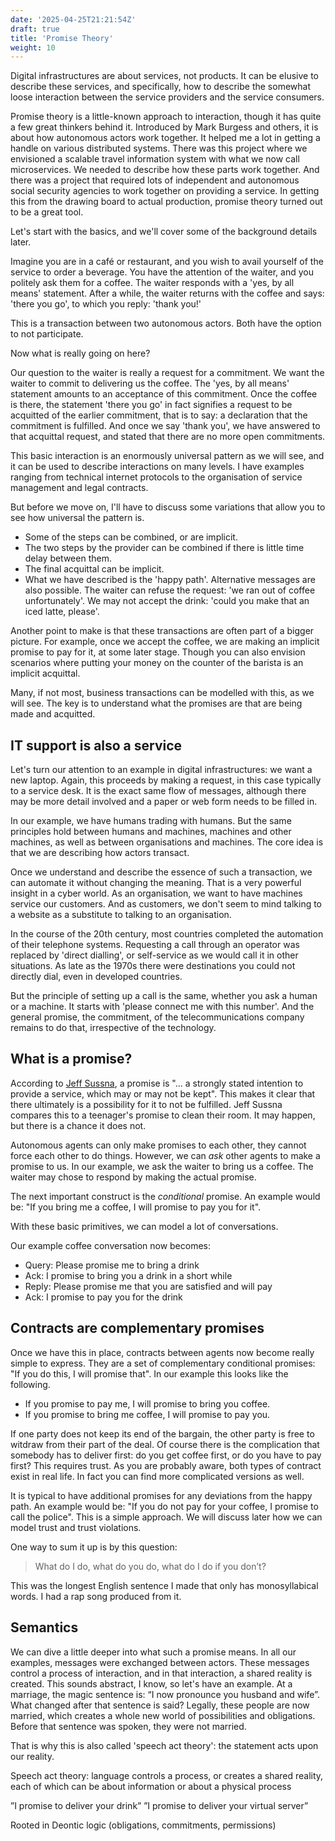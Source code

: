 ```yaml
---
date: '2025-04-25T21:21:54Z'
draft: true
title: 'Promise Theory'
weight: 10
---
```

Digital infrastructures are about services, not products.
It can be elusive to describe these services, and specifically, how to describe the somewhat loose interaction between the service providers and the service consumers.

Promise theory is a little-known approach to interaction, though it has quite a few great thinkers behind it.
Introduced by Mark Burgess and others, it is about how autonomous actors work together. 
It helped me a lot in getting a handle on various distributed systems. 
There was this project where we envisioned a scalable travel information system with what we now call microservices.
We needed to describe how these parts work together.
And there was a project that required lots of independent and autonomous social security agencies to work together on providing a service.
In getting this from the drawing board to actual production, promise theory turned out to be a great tool.

Let's start with the basics, and we'll cover some of the background details later. 

Imagine you are in a café or restaurant, and you wish to avail yourself of the service to order a beverage.
You have the attention of the waiter, and you politely ask them for a coffee. The waiter responds with a 'yes, by all means' statement. After a while, the waiter returns with the coffee and says: 'there you go', to which you reply: 'thank you!'

This is a transaction between two autonomous actors. Both have the option to not participate.

Now what is really going on here? 

Our question to the waiter is really a request for a commitment.
We want the waiter to commit to delivering us the coffee.
The 'yes, by all means' statement amounts to an acceptance of this commitment.
Once the coffee is there, the statement 'there you go' in fact signifies a request to be acquitted of the earlier commitment, that is to say: a declaration that the commitment is fulfilled. 
And once we say 'thank you', we have answered to that acquittal request, and stated that there are no more open commitments.

This basic interaction is an enormously universal pattern as we will see, and it can be used to describe interactions on many levels.
I have examples ranging from technical internet protocols to the organisation of service management and legal contracts. 

But before we move on, I'll have to discuss some variations that allow you to see how universal the pattern is.

- Some of the steps can be combined, or are implicit.
- The two steps by the provider can be combined if there is little time delay between them.
- The final acquittal can be implicit.
- What we have described is the 'happy path'. Alternative messages are also possible. The waiter can refuse the request: 'we ran out of coffee unfortunately'. We may not accept the drink: 'could you make that an iced latte, please'. 

Another point to make is that these transactions are often part of a bigger picture.
For example, once we accept the coffee, we are making an implicit promise to pay for it, at some later stage. 
Though you can also envision scenarios where putting your money on the counter of the barista is an implicit acquittal. 

Many, if not most, business transactions can be modelled with this, as we will see.
The key is to understand what the promises are that are being made and acquitted.

## IT support is also a service

Let's turn our attention to an example in digital infrastructures: we want a new laptop.
Again, this proceeds by making a request, in this case typically to a service desk.
It is the exact same flow of messages, although there may be more detail involved and a paper or web form needs to be filled in.



In our example, we have humans trading with humans.
But the same principles hold between humans and machines, machines and other machines, as well as between organisations and machines. 
The core idea is that we are describing how actors transact.

Once we understand and describe the essence of such a transaction, we can automate it without changing the meaning.
That is a very powerful insight in a cyber world.
As an organisation, we want to have machines service our customers.
And as customers, we don't seem to mind talking to a website as a substitute to talking to an organisation.

In the course of the 20th century, most countries completed the automation of their telephone systems. 
Requesting a call through an operator was replaced by 'direct dialling', or self-service as we would call it in other situations.
As late as the 1970s there were destinations you could not directly dial, even in developed countries. 

But the principle of setting up a call is the same, whether you ask a human or a machine.
It starts with 'please connect me with this number'.
And the general promise, the commitment, of the telecommunications company remains to do that, irrespective of the technology.

## What is a promise?

According to [Jeff Sussna](https://www.oreilly.com/library/view/designing-delivery/9781491903742/), a promise is "... a strongly stated intention to provide a service, which may or may not be kept". 
This makes it clear that there ultimately is a possibility for it to not be fulfilled.
Jeff Sussna compares this to a teenager's promise to clean their room.
It may happen, but there is a chance it does not.

Autonomous agents can only make promises to each other, they cannot force each other to do things.
However, we can *ask* other agents to make a promise to us.
In our example, we ask the waiter to bring us a coffee.
The waiter may chose to respond by making the actual promise.

The next important construct is the *conditional* promise.
An example would be: "If you bring me a coffee, I will promise to pay you for it".

With these basic primitives, we can model a lot of conversations. 

Our example coffee conversation now becomes:

- Query: Please promise me to bring a drink
- Ack: 	I promise to bring you a drink in a short while
- Reply: Please promise me that you are satisfied and will pay
- Ack: I promise to pay you for the drink

## Contracts are complementary promises

Once we have this in place, contracts between agents now become really simple to express.
They are a set of complementary conditional promises: "If you do this, I will promise that".
In our example this looks like the following.

- If you promise to pay me, I will promise to bring you coffee.
- If you promise to bring me coffee, I will promise to pay you.

If one party does not keep its end of the bargain, the other party is free to witdraw from their part of the deal.
Of course there is the complication that somebody has to deliver first: do you get coffee first, or do you have to pay first?
This requires trust.
As you are probably aware, both types of contract exist in real life.
In fact you can find more complicated versions as well.

It is typical to have additional promises for any deviations from the happy path.
An example would be: "If you do not pay for your coffee, I promise to call the police".
This is a simple approach.
We will discuss later how we can model trust and trust violations.

One way to sum it up is by this question:

>What do I do, what do you do, what do I do if you don’t?

This was the longest English sentence I made that only has monosyllabical words.
I had a rap song produced from it.

## Semantics

We can dive a little deeper into what such a promise means.
In all our examples, messages were exchanged between actors.
These messages control a process of interaction, and in that interaction, a shared reality is created.
This sounds abstract, I know, so let's have an example.
At a marriage, the magic sentence is: “I now pronounce you husband and wife”.
What changed after that sentence is said?
Legally, these people are now married, which creates a whole new world of possibilities and obligations.
Before that sentence was spoken, they were not married.

That is why this is also called 'speech act theory': the statement acts upon our reality.

Speech act theory: language controls a process, or creates a shared reality, each of which can be about information or about a physical process

”I promise to deliver your drink”
”I promise to deliver your virtual server”

Rooted in Deontic logic (obligations, commitments, permissions)
